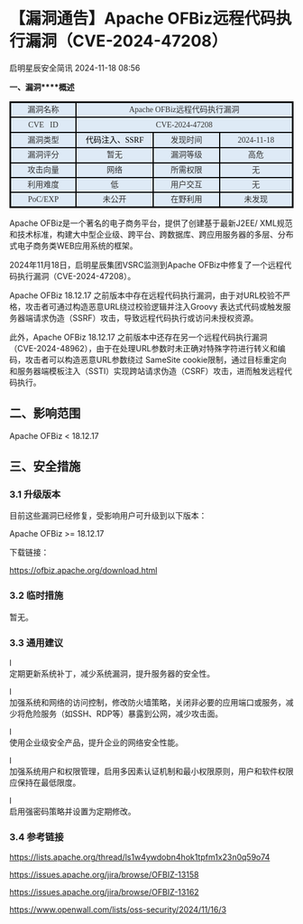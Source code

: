 #  【漏洞通告】Apache OFBiz远程代码执行漏洞（CVE-2024-47208）   
 启明星辰安全简讯   2024-11-18 08:56  
  
**一、漏洞****概述**  
<table><tbody><tr style="mso-yfti-irow:0;mso-yfti-firstrow:yes;height:20.15pt;"><td width="82.33333333333333" style="border-width: 2.25pt 1.5pt 1.5pt 2.25pt;border-color: windowtext;border-style: solid;background: rgb(222, 234, 246);padding: 0cm 5.4pt;" height="20"><p style="text-align: center;line-height: 150%;margin-top: 0px;margin-bottom: 0px;"><span style="font-family: 微软雅黑, &#34;sans-serif&#34;;color: rgb(51, 51, 51);font-size: 14px;">漏洞名称<o:p></o:p></span></p></td><td width="361.3333333333333" colspan="3" style="border-top: 2.25pt solid windowtext;border-left: none;border-bottom: 1.5pt solid windowtext;border-right: 2.25pt solid windowtext;background: rgb(222, 234, 246);padding: 0cm 5.4pt;" height="20"><p style="text-align: center;line-height: 150%;margin-top: 0px;margin-bottom: 0px;"><span style="font-size: 14px;font-family: 微软雅黑, &#34;sans-serif&#34;;color: rgb(51, 51, 51);">Apache OFBiz远程代码执行漏洞<o:p></o:p></span></p></td></tr><tr style="mso-yfti-irow:1;height:20.15pt;"><td width="102" style="border-top: none;border-left: 2.25pt solid windowtext;border-bottom: 1.5pt solid windowtext;border-right: 1.5pt solid windowtext;background: rgb(222, 234, 246);padding: 0cm 5.4pt;" height="20"><p style="text-align: center;line-height: 150%;margin-top: 0px;margin-bottom: 0px;"><span style="font-family: 微软雅黑, &#34;sans-serif&#34;;color: rgb(51, 51, 51);font-size: 14px;">CVE   ID<o:p></o:p></span></p></td><td width="381.3333333333333" colspan="3" style="border-top: none;border-left: none;border-bottom: 1.5pt solid windowtext;border-right: 2.25pt solid windowtext;background: rgb(222, 234, 246);padding: 0cm 5.4pt;" height="20"><p style="text-align: center;line-height: 150%;margin-top: 0px;margin-bottom: 0px;"><span style="font-family: 微软雅黑, &#34;sans-serif&#34;;color: rgb(51, 51, 51);font-size: 14px;">CVE-2024-47208<o:p></o:p></span></p></td></tr><tr style="mso-yfti-irow:2;height:20.15pt;"><td width="102" style="border-top: none;border-left: 2.25pt solid windowtext;border-bottom: 1.5pt solid windowtext;border-right: 1.5pt solid windowtext;background: rgb(222, 234, 246);padding: 0cm 5.4pt;" height="20"><p style="text-align: center;line-height: 150%;margin-top: 0px;margin-bottom: 0px;"><span style="font-family: 微软雅黑, &#34;sans-serif&#34;;color: rgb(51, 51, 51);font-size: 14px;">漏洞类型<o:p></o:p></span></p></td><td width="117.33333333333333" style="border-top: none;border-left: none;border-bottom: 1.5pt solid windowtext;border-right: 1.5pt solid windowtext;background: rgb(222, 234, 246);padding: 0cm 5.4pt;" height="20"><p style="text-align: center;line-height: 150%;margin-top: 0px;margin-bottom: 0px;"><span style="font-family: 微软雅黑, &#34;sans-serif&#34;;color: black;font-size: 14px;">代码注入、SSRF<o:p></o:p></span></p></td><td width="94.33333333333333" style="border-top: none;border-left: none;border-bottom: 1.5pt solid windowtext;border-right: 1.5pt solid windowtext;background: rgb(222, 234, 246);padding: 0cm 5.4pt;" height="20"><p style="text-align: center;line-height: 150%;margin-top: 0px;margin-bottom: 0px;"><span style="font-family: 微软雅黑, &#34;sans-serif&#34;;color: rgb(51, 51, 51);font-size: 14px;">发现时间<o:p></o:p></span></p></td><td width="110.33333333333333" style="border-top: none;border-left: none;border-bottom: 1.5pt solid windowtext;border-right: 2.25pt solid windowtext;background: rgb(222, 234, 246);padding: 0cm 5.4pt;" height="20"><p style="text-align: center;line-height: 150%;margin-top: 0px;margin-bottom: 0px;"><span style="font-family: 微软雅黑, &#34;sans-serif&#34;;color: rgb(51, 51, 51);font-size: 14px;">2024-11-18<o:p></o:p></span></p></td></tr><tr style="mso-yfti-irow:3;height:20.15pt;"><td width="102" style="border-top: none;border-left: 2.25pt solid windowtext;border-bottom: 1.5pt solid windowtext;border-right: 1.5pt solid windowtext;background: rgb(222, 234, 246);padding: 0cm 5.4pt;" height="20"><p style="text-align: center;line-height: 150%;margin-top: 0px;margin-bottom: 0px;"><span style="font-family: 微软雅黑, &#34;sans-serif&#34;;color: rgb(51, 51, 51);font-size: 14px;">漏洞评分<o:p></o:p></span></p></td><td width="118.33333333333333" style="border-top: none;border-left: none;border-bottom: 1.5pt solid windowtext;border-right: 1.5pt solid windowtext;background: rgb(222, 234, 246);padding: 0cm 5.4pt;" height="20"><p style="text-align: center;line-height: 150%;margin-top: 0px;margin-bottom: 0px;"><span style="font-family: 微软雅黑, &#34;sans-serif&#34;;color: rgb(51, 51, 51);font-size: 14px;">暂无<o:p></o:p></span></p></td><td width="99.33333333333333" style="border-top: none;border-left: none;border-bottom: 1.5pt solid windowtext;border-right: 1.5pt solid windowtext;background: rgb(222, 234, 246);padding: 0cm 5.4pt;" height="20"><p style="text-align: center;line-height: 150%;margin-top: 0px;margin-bottom: 0px;"><span style="font-family: 微软雅黑, &#34;sans-serif&#34;;color: rgb(51, 51, 51);font-size: 14px;">漏洞等级<o:p></o:p></span></p></td><td width="110.33333333333333" style="border-top: none;border-left: none;border-bottom: 1.5pt solid windowtext;border-right: 2.25pt solid windowtext;background: rgb(222, 234, 246);padding: 0cm 5.4pt;" height="20"><p style="text-align: center;line-height: 150%;margin-top: 0px;margin-bottom: 0px;"><span style="font-family: 微软雅黑, &#34;sans-serif&#34;;color: rgb(51, 51, 51);font-size: 14px;">高危<o:p></o:p></span></p></td></tr><tr style="mso-yfti-irow:4;"><td width="102" style="border-top: none;border-left: 2.25pt solid windowtext;border-bottom: 1.5pt solid windowtext;border-right: 1.5pt solid windowtext;background: rgb(222, 234, 246);padding: 0cm 5.4pt;"><p style="text-align: center;line-height: 150%;margin-top: 0px;margin-bottom: 0px;"><span style="font-family: 微软雅黑, &#34;sans-serif&#34;;color: rgb(51, 51, 51);font-size: 14px;">攻击向量<o:p></o:p></span></p></td><td width="118.33333333333333" style="border-top: none;border-left: none;border-bottom: 1.5pt solid windowtext;border-right: 1.5pt solid windowtext;background: rgb(222, 234, 246);padding: 0cm 5.4pt;"><p style="text-align: center;line-height: 150%;margin-top: 0px;margin-bottom: 0px;"><span style="font-family: 微软雅黑, &#34;sans-serif&#34;;color: rgb(51, 51, 51);font-size: 14px;">网络<o:p></o:p></span></p></td><td width="99.33333333333333" style="border-top: none;border-left: none;border-bottom: 1.5pt solid windowtext;border-right: 1.5pt solid windowtext;background: rgb(222, 234, 246);padding: 0cm 5.4pt;"><p style="text-align: center;line-height: 150%;margin-top: 0px;margin-bottom: 0px;"><span style="font-family: 微软雅黑, &#34;sans-serif&#34;;color: rgb(51, 51, 51);font-size: 14px;">所需权限<o:p></o:p></span></p></td><td width="110.33333333333333" style="border-top: none;border-left: none;border-bottom: 1.5pt solid windowtext;border-right: 2.25pt solid windowtext;background: rgb(222, 234, 246);padding: 0cm 5.4pt;"><p style="text-align: center;line-height: 150%;margin-top: 0px;margin-bottom: 0px;"><span style="font-family: 微软雅黑, &#34;sans-serif&#34;;color: rgb(51, 51, 51);font-size: 14px;">无<o:p></o:p></span></p></td></tr><tr style="mso-yfti-irow:5;"><td width="102" style="border-top: none;border-left: 2.25pt solid windowtext;border-bottom: 1.5pt solid windowtext;border-right: 1.5pt solid windowtext;background: rgb(222, 234, 246);padding: 0cm 5.4pt;"><p style="text-align: center;line-height: 150%;margin-top: 0px;margin-bottom: 0px;"><span style="font-family: 微软雅黑, &#34;sans-serif&#34;;color: rgb(51, 51, 51);font-size: 14px;">利用难度<o:p></o:p></span></p></td><td width="118.33333333333333" style="border-top: none;border-left: none;border-bottom: 1.5pt solid windowtext;border-right: 1.5pt solid windowtext;background: rgb(222, 234, 246);padding: 0cm 5.4pt;"><p style="text-align: center;line-height: 150%;margin-top: 0px;margin-bottom: 0px;"><span style="font-family: 微软雅黑, &#34;sans-serif&#34;;color: rgb(51, 51, 51);font-size: 14px;">低<o:p></o:p></span></p></td><td width="99.33333333333333" style="border-top: none;border-left: none;border-bottom: 1.5pt solid windowtext;border-right: 1.5pt solid windowtext;background: rgb(222, 234, 246);padding: 0cm 5.4pt;"><p style="text-align: center;line-height: 150%;margin-top: 0px;margin-bottom: 0px;"><span style="font-family: 微软雅黑, &#34;sans-serif&#34;;color: rgb(51, 51, 51);font-size: 14px;">用户交互<o:p></o:p></span></p></td><td width="110.33333333333333" style="border-top: none;border-left: none;border-bottom: 1.5pt solid windowtext;border-right: 2.25pt solid windowtext;background: rgb(222, 234, 246);padding: 0cm 5.4pt;"><p style="text-align: center;line-height: 150%;margin-top: 0px;margin-bottom: 0px;"><span style="font-family: 微软雅黑, &#34;sans-serif&#34;;color: rgb(51, 51, 51);font-size: 14px;">无<o:p></o:p></span></p></td></tr><tr style="mso-yfti-irow:6;mso-yfti-lastrow:yes;"><td width="102" style="border-top: none;border-left: 2.25pt solid windowtext;border-bottom: 2.25pt solid windowtext;border-right: 1.5pt solid windowtext;background: rgb(222, 234, 246);padding: 0cm 5.4pt;"><p style="text-align: center;line-height: 150%;margin-top: 0px;margin-bottom: 0px;"><span style="font-family: 微软雅黑, &#34;sans-serif&#34;;color: rgb(51, 51, 51);font-size: 14px;">PoC/EXP<o:p></o:p></span></p></td><td width="118.33333333333333" style="border-top: none;border-left: none;border-bottom: 2.25pt solid windowtext;border-right: 1.5pt solid windowtext;background: rgb(222, 234, 246);padding: 0cm 5.4pt;"><p style="text-align: center;line-height: 150%;margin-top: 0px;margin-bottom: 0px;"><span style="font-family: 微软雅黑, &#34;sans-serif&#34;;color: rgb(51, 51, 51);font-size: 14px;">未公开<o:p></o:p></span></p></td><td width="99.33333333333333" style="border-top: none;border-left: none;border-bottom: 2.25pt solid windowtext;border-right: 1.5pt solid windowtext;background: rgb(222, 234, 246);padding: 0cm 5.4pt;"><p style="text-align: center;line-height: 150%;margin-top: 0px;margin-bottom: 0px;"><span style="font-family: 微软雅黑, &#34;sans-serif&#34;;color: rgb(51, 51, 51);font-size: 14px;">在野利用<o:p></o:p></span></p></td><td width="110.33333333333333" style="border-top: none;border-left: none;border-bottom: 2.25pt solid windowtext;border-right: 2.25pt solid windowtext;background: rgb(222, 234, 246);padding: 0cm 5.4pt;"><p style="text-align: center;line-height: 150%;margin-top: 0px;margin-bottom: 0px;"><span style="font-family: 微软雅黑, &#34;sans-serif&#34;;color: rgb(51, 51, 51);font-size: 14px;">未发现<o:p></o:p></span></p></td></tr></tbody></table>  
Apache OFBiz是一个著名的电子商务平台，提供了创建基于最新J2EE/ XML规范和技术标准，构建大中型企业级、跨平台、跨数据库、跨应用服务器的多层、分布式电子商务类WEB应用系统的框架。  
  
2024年11月18日，启明星辰集团VSRC监测到Apache OFBiz中修复了一个远程代码执行漏洞（CVE-2024-47208）。  
  
Apache OFBiz 18.12.17 之前版本中存在远程代码执行漏洞，由于对URL校验不严格，攻击者可通过构造恶意URL绕过校验逻辑并注入Groovy 表达式代码或触发服务器端请求伪造（SSRF）攻击，导致远程代码执行或访问未授权资源。  
  
此外，Apache OFBiz 18.12.17 之前版本中还存在另一个远程代码执行漏洞（CVE-2024-48962），由于在处理URL参数时未正确对特殊字符进行转义和编码，攻击者可以构造恶意URL参数绕过 SameSite cookie限制，通过目标重定向和服务器端模板注入（SSTI）实现跨站请求伪造（CSRF）攻击，进而触发远程代码执行。  
  
## 二、影响范围  
  
Apache OFBiz < 18.12.17  
  
## 三、安全措施  
### 3.1 升级版本  
  
目前这些漏洞已经修复，受影响用户可升级到以下版本：  
  
Apache OFBiz >= 18.12.17  
  
下载链接：  
  
https://ofbiz.apache.org/download.html  
### 3.2 临时措施  
  
暂无。  
### 3.3 通用建议  
  
l  
定期更新系统补丁，减少系统漏洞，提升服务器的安全性。  
  
l  
加强系统和网络的访问控制，修改防火墙策略，关闭非必要的应用端口或服务，减少将危险服务（如SSH、RDP等）暴露到公网，减少攻击面。  
  
l  
使用企业级安全产品，提升企业的网络安全性能。  
  
l  
加强系统用户和权限管理，启用多因素认证机制和最小权限原则，用户和软件权限应保持在最低限度。  
  
l  
启用强密码策略并设置为定期修改。  
### 3.4 参考链接  
  
https://lists.apache.org/thread/ls1w4ywdobn4hok1tpfm1x23n0q59o74  
  
https://issues.apache.org/jira/browse/OFBIZ-13158  
  
https://issues.apache.org/jira/browse/OFBIZ-13162  
  
https://www.openwall.com/lists/oss-security/2024/11/16/3  
  
  
  
